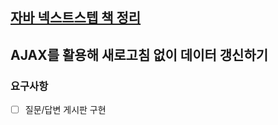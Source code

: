 ## [자바 넥스트스텝 책 정리](http://www.yes24.com/Product/Goods/31869154)
 
## AJAX를 활용해 새로고침 없이 데이터 갱신하기

### 요구사항
- [ ] 질문/답변 게시판 구현
